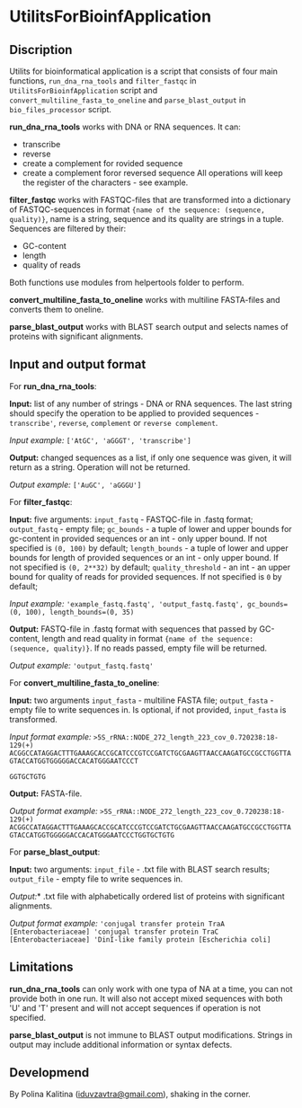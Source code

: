 # UtilitsForBioinfApplication 

## Discription
Utilits for bioinformatical application is a script that consists of four main functions, `run_dna_rna_tools` and `filter_fastqc` in `UtilitsForBioinfApplication` script and `convert_multiline_fasta_to_oneline` and `parse_blast_output` in `bio_files_processor` script.

**run_dna_rna_tools** works with DNA or RNA sequences. 
It can:
 - transcribe
 - reverse
 - create a complement for rovided sequence
 - create a complement foror reversed sequence
All operations will keep the register of the characters - see example.

**filter_fastqc** works with FASTQC-files that are transformed into a dictionary of FASTQC-sequences in format `{name of the sequence: (sequence, quality)}`, name is a string, sequence and its quality are strings in a tuple.
Sequences are filtered by their:
 - GC-content
 - length
 - quality of reads

Both functions use modules from helpertools folder to perform.

**convert_multiline_fasta_to_oneline** works with multiline FASTA-files and converts them to oneline.

**parse_blast_output** works with BLAST search output and selects names of proteins with significant alignments.

## Input and output format

For **run_dna_rna_tools**:

**Input:** list of any number of strings - DNA or RNA sequences. The last string should specify the operation to be applied to provided sequences - `transcribe'`, `reverse`, `complement` or `reverse complement`.

*Input example:* `['AtGC', 'aGGGT', 'transcribe']`

**Output:** changed sequences as a list, if only one sequence was given, it will return as a string. Operation will not be returned.

*Output example:* `['AuGC', 'aGGGU']` 

For **filter_fastqc**:

**Input:** five arguments:
`input_fastq` - FASTQC-file in .fastq format;
`output_fastq` - empty file;
`gc_bounds` - a tuple of lower and upper bounds for gc-content in provided sequences or an int - only upper bound. If not specified is `(0, 100)` by default;
`length_bounds` - a tuple of lower and upper bounds for length of provided sequences or an int - only upper bound. If not specified is `(0, 2**32)` by default;
`quality_threshold` - an int - an upper bound for quality of reads for provided sequences. If not specified is `0` by default;

*Input example:* `'example_fastq.fastq', 'output_fastq.fastq', gc_bounds=(0, 100), length_bounds=(0, 35)`

**Output:** FASTQ-file in .fastq format with sequences that passed by GC-content, length and read quality in format `{name of the sequence: (sequence, quality)}`. If no reads passed, empty file will be returned.

*Output example:* `'output_fastq.fastq'`

For **convert_multiline_fasta_to_oneline**:

**Input:** two arguments
`input_fasta` - multiline FASTA file;
`output_fasta` - empty file to write sequences in. Is optional, if not provided, `input_fasta` is transformed.

*Input format example:*
`>5S_rRNA::NODE_272_length_223_cov_0.720238:18-129(+)
ACGGCCATAGGACTTTGAAAGCACCGCATCCCGTCCGATCTGCGAAGTTAACCAAGATGCCGCCTGGTTAGTACCATGGTGGGGGACCACATGGGAATCCCT`

`GGTGCTGTG`

**Output:** FASTA-file.

*Output format example:* 
`>5S_rRNA::NODE_272_length_223_cov_0.720238:18-129(+)
ACGGCCATAGGACTTTGAAAGCACCGCATCCCGTCCGATCTGCGAAGTTAACCAAGATGCCGCCTGGTTAGTACCATGGTGGGGGACCACATGGGAATCCCTGGTGCTGTG`

For **parse_blast_output**:

**Input:** two arguments:
`input_file` - .txt file with BLAST search results;
`output_file` - empty file to write sequences in.

*Output:** .txt file with alphabetically ordered list of proteins with significant alignments.

*Output format example:* 
`'conjugal transfer protein TraA [Enterobacteriaceae]
 'conjugal transfer protein TraC [Enterobacteriaceae]
 'DinI-like family protein [Escherichia coli]`

## Limitations
**run_dna_rna_tools** can only work with one typa of NA at a time, you can not provide both in one run. It will also not accept mixed sequences with both 'U' and 'T' present and will not accept sequences if operation is not specified.

**parse_blast_output** is not immune to BLAST output modifications. Strings in output may include additional information or syntax defects.

## Developmend
By Polina Kalitina (iduvzavtra@gmail.com), shaking in the corner.
